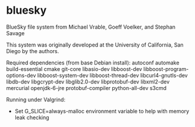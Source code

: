 # bluesky
BlueSky file system from Michael Vrable, Goeff Voelker, and Stephan Savage

This system was originally developed at the University of California, 
San Diego by the authors.


Required dependencies (from base Debian install):
    autoconf
    automake
    build-essential
    cmake
    git-core
    libasio-dev
    libboost-dev
    libboost-program-options-dev
    libboost-system-dev
    libboost-thread-dev
    libcurl4-gnutls-dev
    libdb-dev
    libgcrypt-dev
    libglib2.0-dev
    libprotobuf-dev
    libxml2-dev
    mercurial
    openjdk-6-jre
    protobuf-compiler
    python-all-dev
    s3cmd

Running under Valgrind:
  - Set G_SLICE=always-malloc environment variable to help with memory
    leak checking
